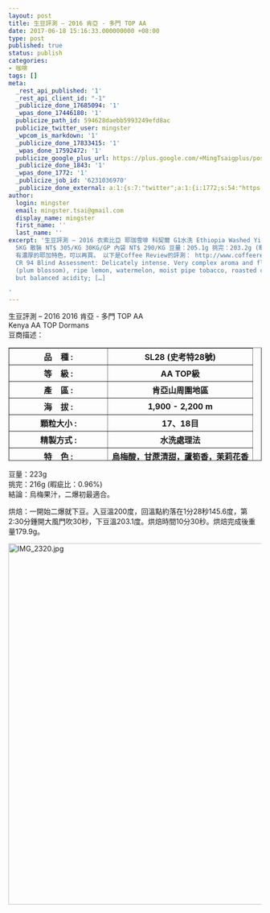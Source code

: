 ```yaml
---
layout: post
title: 生豆評測 – 2016 肯亞 - 多門 TOP AA
date: 2017-06-18 15:16:33.000000000 +08:00
type: post
published: true
status: publish
categories:
- 咖啡
tags: []
meta:
  _rest_api_published: '1'
  _rest_api_client_id: "-1"
  _publicize_done_17685094: '1'
  _wpas_done_17446180: '1'
  publicize_path_id: 594628daebb5993249efd8ac
  publicize_twitter_user: mingster
  _wpcom_is_markdown: '1'
  _publicize_done_17833415: '1'
  _wpas_done_17592472: '1'
  publicize_google_plus_url: https://plus.google.com/+MingTsaigplus/posts/C6MGnMuWx7h
  _publicize_done_1843: '1'
  _wpas_done_1772: '1'
  _publicize_job_id: '6231036970'
  _publicize_done_external: a:1:{s:7:"twitter";a:1:{i:1772;s:54:"https://twitter.com/mingster/status/876337844746432512";}}
author:
  login: mingster
  email: mingster.tsai@gmail.com
  display_name: mingster
  first_name: ''
  last_name: ''
excerpt: '生豆評測 – 2016 衣索比亞 耶珈雪啡 科契爾 G1水洗 Ethiopia Washed Yirgacheffe Kochere G1 豆商描述：這款生豆充滿了傳統典型耶家雪啡風土特色，鮮明花香與檸檬皮香氣，入口充滿完熟柑橘、香吉士、葡萄柚的酸甜，中段也隱約帶有生薑與檸檬百里香的特殊香氣，餘韻還有香草與紅茶香氣的氣息。
  5KG 散裝 NT$ 305/KG 30KG/GP 內袋 NT$ 290/KG 豆量：205.1g 挑完：203.2g (暇疵比：0.99% 不到百分之一) 結論：2016年度，真的有G1等級的豆。
  有濃厚的耶加特色，可以再買。 以下是Coffee Review的評測： http://www.coffeereview.com/review/ethiopia-yirgacheffe-kochere-g1/
  CR 94 Blind Assessment: Delicately intense. Very complex aroma and flavor: flowers
  (plum blossom), ripe lemon, watermelon, moist pipe tobacco, roasted cacao nib. Bright
  but balanced acidity; […]

'
---
```

<p>生豆評測 – 2016 2016 肯亞 - 多門 TOP AA<br />
Kenya AA TOP Dormans<br />
豆商描述：</p>
<table style="height:225px;" border="1" width="585" cellpadding="1">
<tbody>
<tr>
<th scope="col" width="179" height="29">
<div align="center"><span class="生豆產品內容文字">品    種 :</span></div>
</th>
<th scope="col" height="29">
<div class="生豆產品內容文字" align="center"><span class="生豆產品內容文字">SL28 (史考特28號)</span></div>
</th>
</tr>
<tr>
<th scope="col" height="29">
<div align="center"><span class="生豆產品內容文字">等    級 :</span></div>
</th>
<th scope="col" height="29">
<div align="center"><span class="生豆產品內容文字">AA TOP級</span></div>
</th>
</tr>
<tr>
<th scope="col" height="29">
<div align="center"><span class="生豆產品內容文字">產    區 :</span></div>
</th>
<th scope="col" height="29">
<div align="center"><span class="生豆產品內容文字">肯亞山周圍地區</span></div>
</th>
</tr>
<tr>
<th scope="col" height="29">
<div align="center"><span class="生豆產品內容文字">海    拔 :</span></div>
</th>
<th scope="col" height="29">
<div align="center"><span class="生豆產品內容文字">1,900 - 2,200 m</span></div>
</th>
</tr>
<tr>
<th scope="col" height="29">
<div align="center"><span class="生豆產品內容文字">顆粒大小 :</span></div>
</th>
<th scope="col" height="29">
<div align="center"><span class="生豆產品內容文字">17、18目</span></div>
</th>
</tr>
<tr>
<th scope="col" height="29">
<div align="center"><span class="生豆產品內容文字">精製方式 :</span></div>
</th>
<th scope="col" height="29">
<div align="center"><span class="生豆產品內容文字">水洗處理法</span></div>
</th>
</tr>
<tr>
<th scope="col" height="29">
<div align="center"><span class="生豆產品內容文字">特    色 :</span></div>
</th>
<th scope="col" height="29">
<div align="center"><span class="生豆產品內容文字">烏梅酸，甘蔗清甜，蘆筍香，茉莉花香</span></div>
</th>
</tr>
<tr>
<th scope="col" height="29">
<div align="center"><span class="生豆產品內容文字">包裝方式 :</span></div>
</th>
<th scope="col" height="29">
<div align="center"><span class="生豆產品內容文字">30 Kg / 真空包裝</span></div>
</th>
</tr>
</tbody>
</table>
<p>豆量：223g<br />
挑完：216g (暇疵比：0.96%)<br />
結論：烏梅果汁，二爆初最適合。</p>
<p>烘焙：一開始二爆就下豆。入豆溫200度，回溫點約落在1分28秒145.6度，第2:30分鍾開大風門吹30秒，下豆溫203.1度。烘焙時間10分30秒。烘焙完成後重量179.9g。</p>
<p><img class="  wp-image-1777 aligncenter" src="{{ site.JB.IMAGE_PATH }}/img_2320.jpg?w=4032" alt="IMG_2320.jpg" width="538" height="718" /></p>
